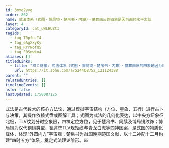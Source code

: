 ```yaml
---
id: 3mxe2yyg
order: 862
name: 式法体系（式图・博局镜・楚帛书・内算）・墓葬画反的四象是因为画师水平太低
layer: 4
categoryId: cat_uWLHUZtI
tagIds:
  - tag_TRpfu-I4
  - tag_eAgXxyKy
  - tag_RYrNofQS
  - tag_F0Snwko4
aliases: []
titledLinks:
  - title: "相关链接: 式法体系（式图・博局镜・楚帛书・内算）・墓葬画反的四象是因为画师水平太低"
    url: https://it.sohu.com/a/524468752_121124388
parent: ""
relatedEntries: []
timelineEvents: []
nsfw: false
lastUpdated: 1758087125
---
```


式法是古代数术的核心方法论，通过模拟宇宙结构（方位、星象、五行）进行占卜与决策，其操作依赖式盘或图解工具；式图为式法的几何化表达，以中央方纽象征北极，TLV纹划分时空象限，四神定位方位，见于楚帛书、简牍及博局镜纹饰；博局镜为汉代铜镜类型，镜背饰TLV规矩纹与青龙白虎等四神图案，是式图的物质化载体，体现“外圆内方”宇宙观；楚帛书为战国晚期楚国文献，以十二神配十二月构建“四时五方”体系，奠定式法理论雏形。四